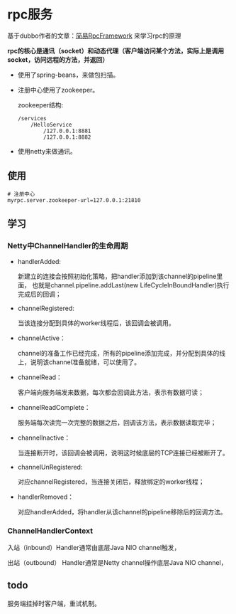 # rpc服务

基于dubbo作者的文章：[简易RpcFramework](https://www.iteye.com/blog/javatar-1123915) 来学习rpc的原理

**rpc的核心是通讯（socket）和动态代理（客户端访问某个方法，实际上是调用socket，访问远程的方法，并返回）**

- 使用了spring-beans，来做包扫描。

- 注册中心使用了zookeeper。

    zookeeper结构:
    
    ```text
    /services
        /HelloService
            /127.0.0.1:8881
            /127.0.0.1:8882
    ```

- 使用netty来做通讯。

## 使用

```properties
# 注册中心
myrpc.server.zookeeper-url=127.0.0.1:21810
```

## 学习

### Netty中ChannelHandler的生命周期

- handlerAdded: 

    新建立的连接会按照初始化策略，把handler添加到该channel的pipeline里面，
    也就是channel.pipeline.addLast(new LifeCycleInBoundHandler)执行完成后的回调；
    
- channelRegistered: 

    当该连接分配到具体的worker线程后，该回调会被调用。
    
- channelActive：

    channel的准备工作已经完成，所有的pipeline添加完成，并分配到具体的线上，说明该channel准备就绪，可以使用了。
    
- channelRead：

    客户端向服务端发来数据，每次都会回调此方法，表示有数据可读；
    
- channelReadComplete：

    服务端每次读完一次完整的数据之后，回调该方法，表示数据读取完毕；
    
- channelInactive：

    当连接断开时，该回调会被调用，说明这时候底层的TCP连接已经被断开了。
    
- channelUnRegistered: 

    对应channelRegistered，当连接关闭后，释放绑定的worker线程；
    
- handlerRemoved： 

    对应handlerAdded，将handler从该channel的pipeline移除后的回调方法。

### ChannelHandlerContext

入站（inbound）Handler通常由底层Java NIO channel触发，

出站（outbound） Handler通常是Netty channel操作底层Java NIO channel，

## todo 

服务端挂掉时客户端，重试机制。

